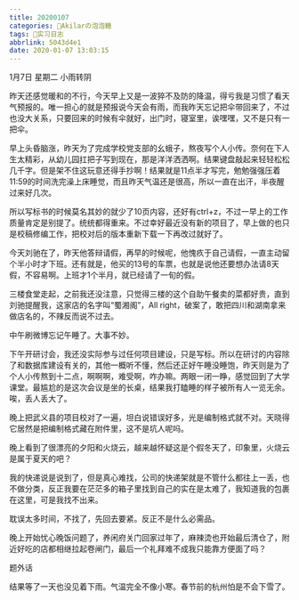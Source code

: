 ```yaml
---
title: 20200107
categories: 🍬Akilarの泡泡糖
tags: 💼实习日志
abbrlink: 5043d4e1
date: 2020-01-07 13:03:15
---
```

1月7日 星期二 小雨转阴

昨天还感觉暖和的不行，今天早上又是一波猝不及防的降温，得亏我是习惯了看天气预报的。唯一担心的就是预报说今天会有雨，而我昨天忘记把伞带回来了，不过也没大关系，只要回来的时候有伞就好，出门时，寝室里，诶嘿嘿，又不是只有一把伞。

早上头昏脑涨，昨天为了完成学校党支部的幺蛾子，熬夜写个人小传。奈何在下人生太精彩，从幼儿园扛把子写到现在，那是洋洋洒洒啊。结果键盘敲起来轻轻松松几千字。但是架不住这玩意还得手抄啊！结果就是11点半才写完，勉勉强强压着11:59的时间洗完澡上床睡觉，而且昨天气温还是很高，所以一直在出汗，半夜醒过来好几次。

所以写标书的时候莫名其妙的就少了10页内容，还好有ctrl+z，不过一早上的工作质量肯定是别提了。统统都得重来。不过幸好最近没有新的项目了，早上做的也只是校稿修编工作，把校对后的版本重新下载一下再改过就好了。

今天刘驰在了，昨天他答辩请假，再早的时候呢，他愧疚于自己请假，一直主动留个半小时才下班。还有就是，他买的13号的车票，也就是说他还要想办法请8天假，不容易啊。上班才1个半月，就已经请了一旬的假。

三楼食堂走起，之前我还没注意，只觉得三楼的这个自助午餐卖的菜都好贵，直到刘驰提醒我，这家店的名字叫“蜀湘阁”，All right，破案了，敢把四川和湖南拿来做店名的，不辣反而说不过去。

中午刷微博忘记午睡了。大事不妙。

下午开研讨会，我还没实际参与过任何项目建设，只是写标。所以在研讨的内容除了和数据库建设有关的，其他一概听不懂，然后还正好午睡没睡饱，昨天则是为了个人小传熬到十二点，啊啊啊，难受啊，咋办嘛。两眼一闭一睁，感觉回到了大学课堂。最尴尬的是这次会议是坐的长桌，结果我打瞌睡的样子被所有人一览无余。唉，丢人丢大了。

晚上把武义县的项目校对了一遍，坦白说错误好多，光是编制格式就不对。天晓得它居然是把编制格式藏在附件里，这不是坑人呢吗。

晚上看到了很漂亮的夕阳和火烧云，越来越怀疑这是个假冬天了，印象里，火烧云是属于夏天的吧？

我的快递说是说到了，但是真心难找，公司的快递架就是不管什么都往上一丢，也不做分类，反正我要在茫茫多的箱子里找到自己的实在是太难了，我知道我的包裹在这里，可是我找不出来。

耽误太多时间，不找了，先回去要紧。反正不是什么必需品。

晚上开始忧心晚饭问题了，养闲府关门回家过年了，麻辣烫也开始最后清仓了，附近好吃的店都相继拉起卷闸门，最后一个礼拜难不成我只能靠方便面了吗？

题外话

结果等了一天也没见着下雨。气温完全不像小寒。春节前的杭州怕是不会下雪了。

